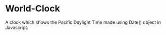 # World-Clock
A clock which shows the Pacific Daylight Time made using Date() object in Javascript.
